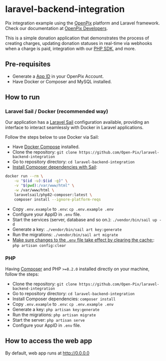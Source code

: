 # laravel-backend-integration

Pix integration example using the [OpenPix](https://openpix.com.br/) platform and Laravel framework. Check our documentation at [OpenPix Developers](https://developers.openpix.com.br/).

This is a simple donation application that demonstrates the process of creating charges, updating donation statuses in real-time via webhooks when a charge is paid, integration with our [PHP SDK](https://github.com/Open-Pix/php-sdk), and more.

## Pre-requisites

- Generate a [App ID](https://developers.openpix.com.br/docs/plugin/app-id) in your OpenPix Account.
- Have Docker or Composer and MySQL installed.

## How to run

### Laravel Sail / Docker (recommended way)

Our application has a [Laravel Sail](https://laravel.com/docs/10.x/sail) configuration available, providing an interface to interact seamlessly with Docker in Laravel applications.

Follow the steps below to use Docker via Sail:

- Have [Docker Compose](https://docs.docker.com/compose/install/) installed.
- Clone the repository: `git clone https://github.com/Open-Pix/laravel-backend-integration`
- Go to repository directory: `cd laravel-backend-integration`
- [Install Composer dependencies with Sail](https://laravel.com/docs/10.x/sail#installing-composer-dependencies-for-existing-projects):
```bash
docker run --rm \
    -u "$(id -u):$(id -g)" \
    -v "$(pwd):/var/www/html" \
    -w /var/www/html \
    laravelsail/php82-composer:latest \
    composer install --ignore-platform-reqs
```
- Copy `.env.example` to `.env`: `cp .env.example .env`
- Configure your AppID in `.env` file.
- Start the services (server, database and so on.): `./vendor/bin/sail up -d`
- Generate a key: `./vendor/bin/sail art key:generate`
- Run the migrations: `./vendor/bin/sail art migrate`
- [Make sure changes to the `.env` file take effect by clearing the cache:](https://laravel.com/docs/10.x/configuration#configuration-caching): `php artisan config:clear`

### PHP

Having [Composer](https://getcomposer.org) and PHP `>=8.2.0` installed directly on your machine, follow the steps:

- Clone the repository: `git clone https://github.com/Open-Pix/laravel-backend-integration`
- Go to repository directory: `cd laravel-backend-integration`
- Install Composer dependencies: `composer install`
- Copy `.env.example` to `.env`: `cp .env.example .env`
- Generate a key: `php artisan key:generate`
- Run the migrations: `php artisan migrate`
- Start the server: `php artisan serve`
- Configure your AppID in `.env` file.

## How to access the web app

By default, web app runs at http://0.0.0.0
